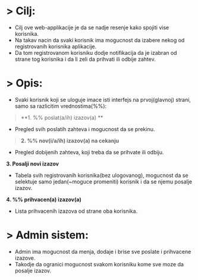 # > Cilj:
* Cilj ove web-applikacije je da se nadje resenje kako spojiti vise korisnika.
* Na takav nacin da svaki korisnik ima mogucnost da izabere nekog od registrovanih korisnika aplikacije.
* Da tom registrovanom korisniku dodje notifikacija da je izabran od strane tog korisnika i da li zeli da prihvati ili odbije zahtev.

# >  Opis:
* Svaki korisnik koji se uloguje imace isti interfejs na prvoj(glavnoj) strani, samo sa razlicitim vrednostima(%%): 

> **1. %% poslat(a/ih) izazov(a) **
* Pregled svih poslatih zahteva i mogucnost da se prekinu.

> **2. %% nov(i/a/ih) izazov(a) na cekanju**
*  Pregled dobijenih zahteva, koji treba da se prihvate ili odbiju.

**3. Posalji novi izazov**
* Tabela svih registrovanih korisnika(bez ulogovanog), mogucnost da se selektuje samo jedan(~moguce promeniti) korisnik i da se njemu posalje izazov. 

**4. %% prihvacen(a) izazov(a)**
* Lista prihvacenih izazova od strane oba korisnika.

# > Admin sistem:
* Admin ima mogucnost da menja, dodaje i brise sve poslate i prihvacene izazove. 
* Takodje da ogranici mogucnost svakom korisniku kome sve moze da posalje izazov.

